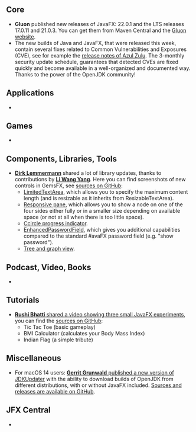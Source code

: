 ## Core

* **Gluon** published new releases of JavaFX: 22.0.1 and the LTS releases 17.0.11 and 21.0.3. You can get them from Maven Central and the [Gluon website](https://gluonhq.com/products/javafx/).
* The new builds of Java and JavaFX, that were released this week, contain several fixes related to Common Vulnerabilities and Exposures (CVE), see for example the [release notes of Azul Zulu](https://docs.azul.com/core/release-notes#fixed-common-vulnerabilities-and-exposures). The 3-monthly security update schedule, guarantees that detected CVEs are fixed quickly and become available in a well-organized and documented way. Thanks to the power of the OpenJDK community!

## Applications

* 

## Games

* 

## Components, Libraries, Tools

* [**Dirk Lemmermann**](https://twitter.com/dlemmermann/) shared a lot of library updates, thanks to contributions by [**Li Wang Yang**](https://twitter.com/LeeWyatt_7788). Here you can find screenshots of new controls in GemsFX, see [sources on GitHub](https://github.com/dlsc-software-consulting-gmbh/GemsFX):
  * [LimitedTextArea](https://twitter.com/dlemmermann/status/1780122735177339359), which allows you to specify the maximum content length (and is resizable as it inherits from ResizableTextArea). 
  * [Responsive pane](https://twitter.com/dlemmermann/status/1780123307901136965), which allows you to show a node on one of the four sides either fully or in a smaller size depending on available space (or not at all when there is too little space).
  * [Ccircle progress indicator](https://twitter.com/dlemmermann/status/1780123562163961858).
  * [EnhancedPasswordField](https://twitter.com/dlemmermann/status/1780122006823883068), which gives you additional capabilities compared to the standard #avaFX password field (e.g. "show password").
  * [Tree and graph view](https://twitter.com/dlemmermann/status/1780123785334522160).

## Podcast, Video, Books

*

## Tutorials

* [**Rushi Bhatti** shared a video showing three small JavaFX experiments](https://twitter.com/RB_Bhatti_171/status/1776931544688734495), you can find the [sources on GitHub](https://github.com/RushiBhatti/JavaFX_Projects):
  * Tic Tac Toe (basic gameplay)
  * BMI Calculator (calculates your Body Mass Index)
  * Indian Flag (a simple tribute)

## Miscellaneous

* For macOS 14 users: [**Gerrit Grunwald** published a new version of JDKUpdater](https://twitter.com/hansolo_/status/1778774663939707037) with the ability to download builds of OpenJDK from different distributions, with or without JavaFX included. [Sources and releases are available on GitHub](https://github.com/HanSolo/JDK-Updater/releases).

## JFX Central

* 
